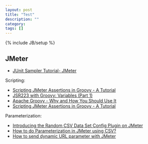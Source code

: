 ```yaml
---
layout: post
title: "Test"
description: ""
category:
tags: []
---
```

{% include JB/setup %}


## JMeter

- [JUnit Sampler Tutorial- JMeter](https://jmeterworld.wordpress.com/2009/03/16/junit-sampler-tutorial-jmeter/)

Scripting:
- [Scripting JMeter Assertions in Groovy - A Tutorial](https://dzone.com/articles/scripting-jmeter-assertions-in-groovy-a-tutorial)
- [JSR223 with Groovy: Variables (Part 1)](https://jmetervn.com/2016/12/05/jsr223-with-groovy-variables-part-1/)
- [Apache Groovy - Why and How You Should Use It](https://www.blazemeter.com/blog/groovy-new-black)
- [Scripting JMeter Assertions in Groovy - A Tutorial](https://www.blazemeter.com/blog/scripting-jmeter-assertions-in-groovy-a-tutorial)


Parameterization:
- [Introducing the Random CSV Data Set Config Plugin on JMeter](https://www.blazemeter.com/blog/introducing-the-random-csv-data-set-config-plugin-on-jmeter)
- [How to do Parameterization in JMeter using CSV?](http://blogs.quovantis.com/how-to-do-parameterization-in-jmeter-using-csv/)
- [How to send dynamic URL parameter with JMeter](https://stackoverflow.com/questions/5152838/how-to-send-dynamic-url-parameter-with-jmeter)
